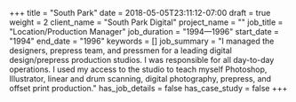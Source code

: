 +++
title = "South Park"
date = 2018-05-05T23:11:12-07:00
draft = true
weight = 2
client_name = "South Park Digital"
project_name = ""
job_title = "Location/Production Manager"
job_duration = "1994—1996"
start_date = "1994"
end_date = "1996"
keywords = []
job_summary = "I managed the designers, prepress team, and pressmen for a leading digital design/prepress production studios. I was responsible for all day-to-day operations. I used my access to the studio to teach myself Photoshop, Illustrator, linear and drum scanning, digital photography, prepress, and offset print production."
has_job_details = false
has_case_study = false
+++
